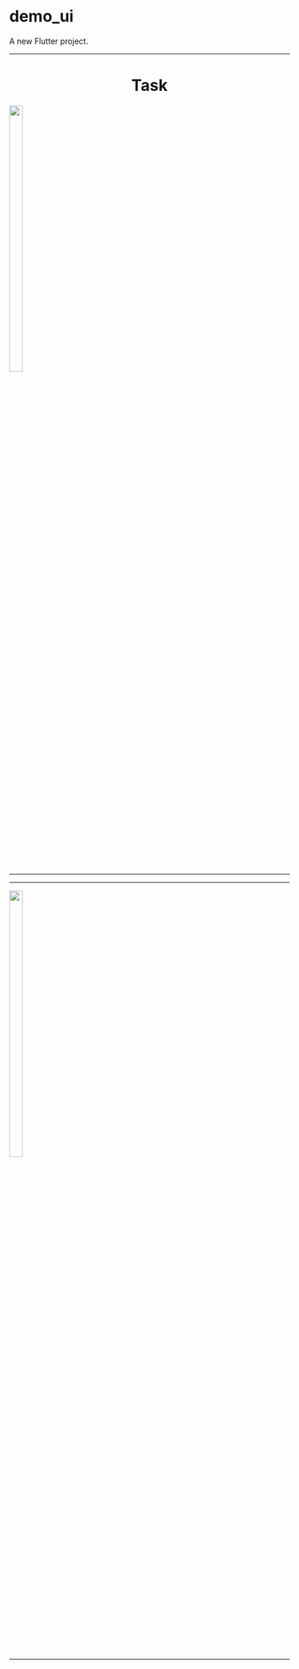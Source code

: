 # demo_ui

A new Flutter project.

<hr>
<h1 align="center">Task</h1>
<p>
  
  <img src="https://github.com/Avesh6754/demo_ui/assets/149478146/cf6ac99a-0bde-4377-9173-85f0dee5e404" width="22%" Height="35%">
  </a>
  </p>
<hr>
<hr>
<p>
  
  <img src="https://github.com/Avesh6754/demo_ui/assets/149478146/f0aee2ea-f7b6-418b-8890-e5cdc2380524" width="22%" Height="35%">
  </a>
  </p>
<hr>
